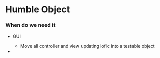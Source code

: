 # Humble Object

### When do we need it

- GUI
  - Move all controller and view updating lofic into a testable object
  
- 